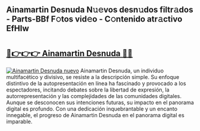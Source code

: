 ## Ainamartin Desnuda N𝚞𝚎vos desn𝚞dos filtr𝚊dos - Parts-BBf F𝚘tos vid𝚎o - C𝚘ntenido atr𝚊ctivo EfHIw

# <h2><a href="http://mb02f1.tromn.icu/?c=Ainamartin+Desnuda">🔗👉👉👉 Ainamartin Desnuda 🔗🔗</a></h2>

[![Ainamartin Desnuda nuevo](https://i.imgur.com/pEAQMta.gif)](http://mb02f1.tromn.icu/?c=Ainamartin+Desnuda)
Ainamartin Desnuda, un individuo multifacético y divisivo, se resiste a la descripción simple. Su enfoque distintivo de la autopresentación en línea ha fascinado y provocado a los espectadores, incitando debates sobre la libertad de expresión, la autorrepresentación y las complejidades de las comunidades digitales. Aunque se desconocen sus intenciones futuras, su impacto en el panorama digital es profundo. Con una dedicación inquebrantable y un encanto innegable, el progreso de Ainamartin Desnuda en el panorama digital es imparable.

